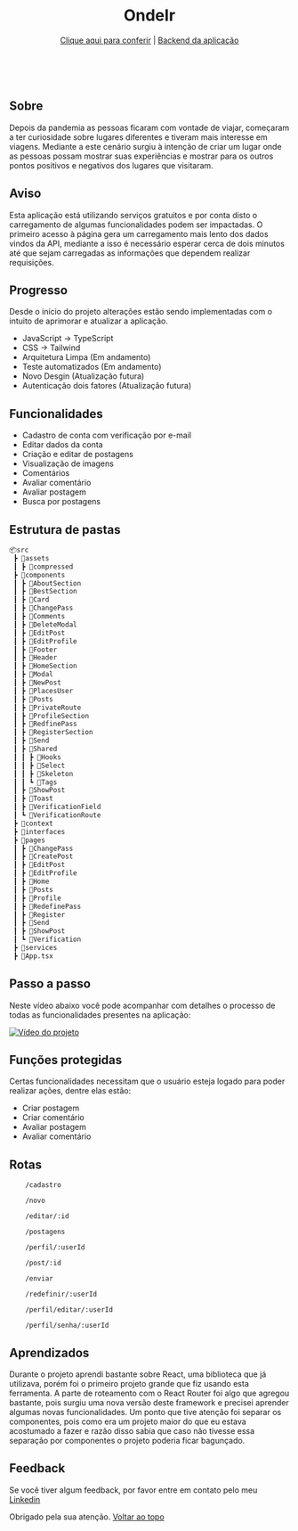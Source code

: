 <div align="center">
<h1 align="center">OndeIr</h1>
<a href="https://ondeir-projeto.vercel.app/">Clique aqui para conferir</a> | <a href="https://github.com/kiq17/ondeir-back">Backend da aplicação</a>
</div>

<br>
<br>
<br>
<br>

## Sobre

Depois da pandemia as pessoas ficaram com vontade de viajar, começaram a ter curiosidade sobre lugares diferentes e tiveram mais interesse em viagens. Mediante a este cenário surgiu à intenção de criar um lugar onde as pessoas possam mostrar suas experiências e mostrar para os outros pontos positivos e negativos dos lugares que visitaram.

## Aviso

Esta aplicação está utilizando serviços gratuitos e por conta disto o carregamento de algumas funcionalidades podem ser impactadas. O primeiro acesso à página gera um carregamento mais lento dos dados vindos da API, mediante a isso é necessário esperar cerca de dois minutos até que sejam carregadas as informações que dependem realizar requisições.

## Progresso

Desde o início do projeto alterações estão sendo implementadas com o intuito de aprimorar e atualizar a aplicação.

- JavaScript -> TypeScript
- CSS -> Tailwind
- Arquitetura Limpa (Em andamento)
- Teste automatizados (Em andamento)
- Novo Desgin (Atualização futura)
- Autenticação dois fatores (Atualização futura)

## Funcionalidades

- Cadastro de conta com verificação por e-mail
- Editar dados da conta
- Criação e editar de postagens
- Visualização de imagens
- Comentários
- Avaliar comentário
- Avaliar postagem
- Busca por postagens

## Estrutura de pastas

```md
📦src
 ┣ 📂assets
 ┃ ┣ 📂compressed
 ┣ 📂components
 ┃ ┣ 📂AboutSection
 ┃ ┣ 📂BestSection
 ┃ ┣ 📂Card
 ┃ ┣ 📂ChangePass
 ┃ ┣ 📂Comments
 ┃ ┣ 📂DeleteModal
 ┃ ┣ 📂EditPost
 ┃ ┣ 📂EditProfile
 ┃ ┣ 📂Footer
 ┃ ┣ 📂Header
 ┃ ┣ 📂HomeSection
 ┃ ┣ 📂Modal
 ┃ ┣ 📂NewPost
 ┃ ┣ 📂PlacesUser
 ┃ ┣ 📂Posts
 ┃ ┣ 📂PrivateRoute
 ┃ ┣ 📂ProfileSection
 ┃ ┣ 📂RedfinePass
 ┃ ┣ 📂RegisterSection
 ┃ ┣ 📂Send
 ┃ ┣ 📂Shared
 ┃ ┃ ┣ 📂Hooks
 ┃ ┃ ┣ 📂Select
 ┃ ┃ ┣ 📂Skeleton
 ┃ ┃ ┗ 📂Tags
 ┃ ┣ 📂ShowPost
 ┃ ┣ 📂Toast
 ┃ ┣ 📂VerificationField
 ┃ ┗ 📂VerificationRoute
 ┣ 📂context
 ┣ 📂interfaces
 ┣ 📂pages
 ┃ ┣ 📂ChangePass
 ┃ ┣ 📂CreatePost
 ┃ ┣ 📂EditPost
 ┃ ┣ 📂EditProfile
 ┃ ┣ 📂Home
 ┃ ┣ 📂Posts
 ┃ ┣ 📂Profile
 ┃ ┣ 📂RedefinePass
 ┃ ┣ 📂Register
 ┃ ┣ 📂Send
 ┃ ┣ 📂ShowPost
 ┃ ┗ 📂Verification
 ┣ 📂services
 ┣ 📜App.tsx
```

## Passo a passo

Neste vídeo abaixo você pode acompanhar com detalhes o processo de todas as funcionalidades presentes na aplicação:

[![Vídeo do projeto](https://markdown-videos-api.jorgenkh.no/url?url=https%3A%2F%2Fyoutu.be%2F83kpZzXbVx0)](https://youtu.be/83kpZzXbVx0)

## Funções protegidas

Certas funcionalidades necessitam que o usuário esteja logado para poder realizar ações, dentre elas estão:

- Criar postagem
- Criar comentário
- Avaliar postagem
- Avaliar comentário

## Rotas

```
    /cadastro

    /novo
      
    /editar/:id

    /postagens

    /perfil/:userId

    /post/:id

    /enviar

    /redefinir/:userId

    /perfil/editar/:userId

    /perfil/senha/:userId
```


## Aprendizados

Durante o projeto aprendi bastante sobre React, uma biblioteca que já utilizava, porém foi o primeiro projeto grande que fiz usando esta ferramenta. A parte de roteamento com o React Router foi algo que agregou bastante, pois surgiu uma nova versão deste framework e precisei aprender algumas novas funcionalidades. Um ponto que tive atenção foi separar os componentes, pois como era um projeto maior do que eu estava acostumado a fazer e razão disso sabia que caso não tivesse essa separação por componentes o projeto poderia ficar bagunçado.


## Feedback

Se você tiver algum feedback, por favor entre em contato pelo meu [Linkedin](https://www.linkedin.com/in/caique-de-castro-silva/)

Obrigado pela sua atenção. <a href="#top">Voltar ao topo</a>

